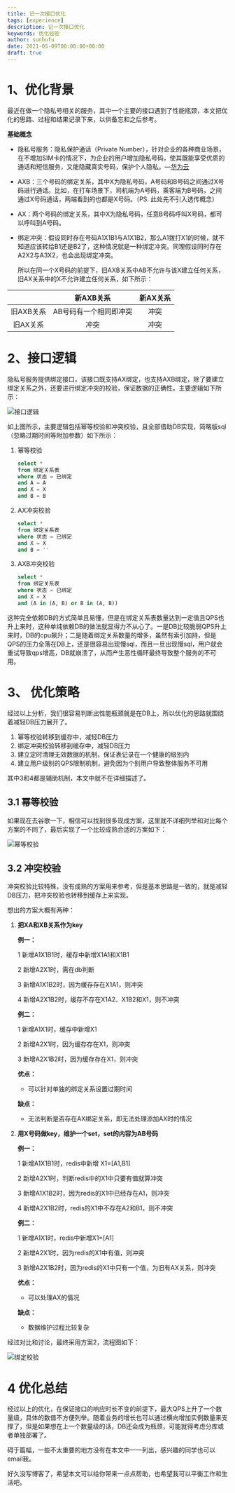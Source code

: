```yaml
---
title: 记一次接口优化
tags: [experience]
description: 记一次接口优化
keywords: 优化经验
author: sunbufu
date: 2021-05-09T00:00:00+00:00
draft: true
---
```

# 1、优化背景
最近在做一个隐私号相关的服务，其中一个主要的接口遇到了性能瓶颈，本文把优化的思路、过程和结果记录下来，以供备忘和之后参考。

**基础概念**

+ 隐私号服务：隐私保护通话（Private Number），针对企业的各种商业场景，在不增加SIM卡的情况下，为企业的用户增加隐私号码，使其既能享受优质的通话和短信服务，又能隐藏真实号码，保护个人隐私。—[华为云](https://www.huaweicloud.com/product/privatenumber.html)

+ AXB：三个号码的绑定关系，其中X为隐私号码，A号码和B号码之间通过X号码进行通话。比如，在打车场景下，司机端为A号码，乘客端为B号码，之间通过X号码通话，两端看到的也都是X号码。（PS. 此处先不引入透传概念）

+ AX：两个号码的绑定关系，其中X为隐私号码，任意B号码呼叫X号码，都可以呼叫到A号码。

+ 绑定冲突：假设同时存在号码A1X1B1与A1X1B2，那么A1拨打X1的时候，就不知道应该转给B1还是B2了，这种情况就是一种绑定冲突。同理假设同时存在A2X2与A3X2，也会出现绑定冲突。

   所以在同一个X号码的前提下，旧AXB关系中AB不允许与该X建立任何关系，旧AX关系中的X不允许建立任何关系，如下所示：

|           |       新AXB关系        | 新AX关系 |
| :-------: | :--------------------: | :------: |
| 旧AXB关系 | AB号码有一个相同即冲突 |   冲突   |
| 旧AX关系  |          冲突          |   冲突   |

# 2、接口逻辑

隐私号服务提供绑定接口，该接口既支持AX绑定，也支持AXB绑定，除了要建立绑定关系之外，还要进行绑定冲突的校验，保证数据的正确性。主要逻辑如下所示：

![接口逻辑](/posts/2021/bind-flow.png)

如上图所示，主要逻辑包括幂等校验和冲突校验，且全部借助DB实现，简略版sql（忽略过期时间等附加参数）如下所示：

1. 幂等校验

   ```sql
   select *
   from 绑定关系表
   where 状态 = 已绑定
   and A = A
   and X = X
   and B = B
   ```

2. AX冲突校验

   ```sql
   select *
   from 绑定关系表
   where 状态 = 已绑定
   and X = X
   and B = ''
   ```

3. AXB冲突校验

   ```sql
   select *
   from 绑定关系表
   where 状态 = 已绑定
   and X = X
   and (A in (A, B) or B in (A, B))
   ```

这种完全依赖DB的方式简单且易懂，但是在绑定关系表数量达到一定值且QPS也升上来时，这种单纯依赖DB的做法就显得力不从心了。一是DB比较脆弱QPS升上来时，DB的cpu飙升；二是随着绑定关系数量的增多，虽然有索引加持，但是QPS的压力全落在DB上，还是很容易出现慢sql，而且一旦出现慢sql，用户就会重试导致qps增高，DB就崩溃了，从而产生恶性循环最终导致整个服务的不可用。

# 3、 优化策略

经过以上分析，我们很容易判断出性能瓶颈就是在DB上，所以优化的思路就围绕着减轻DB压力展开了。

1. 幂等校验转移到缓存中，减轻DB压力
2. 绑定冲突校验转移到缓存中，减轻DB压力
3. 建立定时清理无效数据的机制，保证表记录在一个健康的级别内
4. 建立用户级别的QPS限制机制，避免因为个别用户导致整体服务不可用

其中3和4都是辅助机制，本文中就不在详细描述了。

## 3.1 幂等校验

如果现在去谷歌一下，相信可以找到很多现成方案，这里就不详细列举和对比每个方案的不同了，最后实现了一个比较成熟合适的方案如下：

![幂等校验](/posts/2021/idempotent-flow.png)

## 3.2 冲突校验

冲突校验比较特殊，没有成熟的方案用来参考，但是基本思路是一致的，就是减轻DB压力，把冲突校验也转移到缓存上来实现。

想出的方案大概有两种：

1. **把XA和XB关系作为key**

   **例一：**

   1 新增A1X1B1时，缓存中新增X1A1和X1B1

   2 新增A2X1时，需在db判断

   3 新增A1X1B2时，因为缓存存在X1A1，则冲突

   4 新增A2X1B2时，缓存不存在X1A2、X1B2和X1，则不冲突

   **例二：**

   1 新增A1X1时，缓存中新增X1

   2 新增A2X1时，因为缓存存在X1，则冲突

   3 新增A2X1B2时，因为缓存存在X1，则冲突

   **优点：**

   + 可以针对单独的绑定关系设置过期时间

   **缺点：**

   + 无法判断是否存在AX绑定关系，即无法处理添加AX时的情况

2. **用X号码做key，维护一个set，set的内容为AB号码**

   **例一：**

   1 新增A1X1B1时，redis中新增 X1=[A1,B1]

   2 新增A2X1时，判断redis中的X1中只要有值就算冲突

   3 新增A1X1B2时，因为redis的X1中已经存在A1，则冲突

   4 新增A2X1B2时，redis的X1中不存在A2和B1，则不冲突

   **例二：**

   1 新增A1X1时，redis中新增X1=[A1]

   2 新增A2X1时，因为redis的X1中有值，则冲突

   3 新增A2X1B2时，因为redis的X1中只有一个值，为旧有AX关系，则冲突

   **优点：**

   + 可以处理AX的情况

   **缺点：**

   + 数据维护过程比较复杂

经过对比和讨论，最终采用方案2，流程图如下：

![绑定校验](/posts/2021/conflict-flow.png)

# 4 优化总结

经过以上的优化，在保证接口的响应时长不变的前提下，最大QPS上升了一个数量级，具体的数值不方便列举。随着业务的增长也可以通过横向增加实例数量来支撑了，但是如果想在上一个数量级的话，DB还会成为瓶颈，可能就得考虑分库或者单独部署了。

碍于篇幅，一些不太重要的地方没有在本文中一一列出，感兴趣的同学也可以email我。

好久没写博客了，希望本文可以给你带来一点点帮助，也希望我可以平衡工作和生活吧。